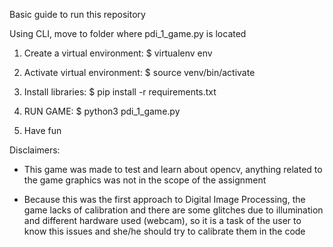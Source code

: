 Basic guide to run this repository

Using CLI, move to folder where pdi_1_game.py is located

1) Create a virtual environment: $ virtualenv env

2) Activate virtual environment: $ source venv/bin/activate

3) Install libraries: $ pip install -r requirements.txt

4) RUN GAME: $ python3 pdi_1_game.py

5) Have fun


Disclaimers:

- 	This game was made to test and learn about opencv, anything related to the game graphics was not in the scope of the assignment

- 	Because this was the first approach to Digital Image Processing, the game lacks of calibration and there are 
	some glitches due to illumination and different hardware used (webcam), so it is a task of the user 
	to know this issues and she/he should try to calibrate them in the code 
